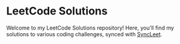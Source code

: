# LeetCode Solutions

Welcome to my LeetCode Solutions repository! Here, you'll find my solutions to various coding challenges, synced with [SyncLeet](https://chromewebstore.google.com/detail/syncleet/maoikpiiondffkjfhjgdcfjklnmadhfk).

